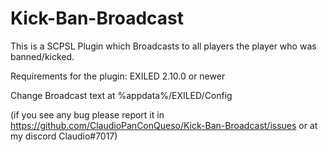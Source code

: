 # Kick-Ban-Broadcast
This is a SCPSL Plugin which Broadcasts to all players the player who was banned/kicked.


Requirements for the plugin:
EXILED 2.10.0 or newer

Change Broadcast text at %appdata%/EXILED/Config


(if you see any bug please report it in https://github.com/ClaudioPanConQueso/Kick-Ban-Broadcast/issues or at my discord Claudio#7017)
